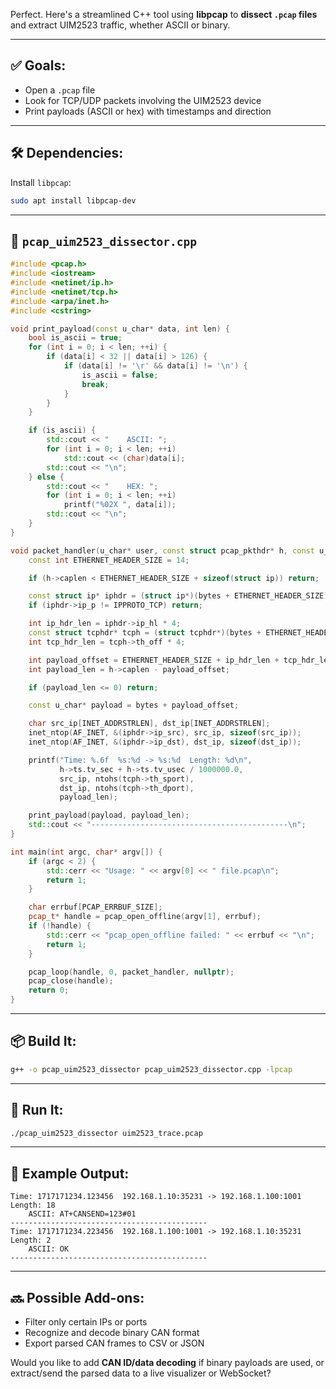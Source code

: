 Perfect. Here's a streamlined C++ tool using **libpcap** to **dissect `.pcap` files** and extract UIM2523 traffic, whether ASCII or binary.

---

## ✅ Goals:

* Open a `.pcap` file
* Look for TCP/UDP packets involving the UIM2523 device
* Print payloads (ASCII or hex) with timestamps and direction

---

## 🛠 Dependencies:

Install `libpcap`:

```bash
sudo apt install libpcap-dev
```

---

## 🧩 `pcap_uim2523_dissector.cpp`

```cpp
#include <pcap.h>
#include <iostream>
#include <netinet/ip.h>
#include <netinet/tcp.h>
#include <arpa/inet.h>
#include <cstring>

void print_payload(const u_char* data, int len) {
    bool is_ascii = true;
    for (int i = 0; i < len; ++i) {
        if (data[i] < 32 || data[i] > 126) {
            if (data[i] != '\r' && data[i] != '\n') {
                is_ascii = false;
                break;
            }
        }
    }

    if (is_ascii) {
        std::cout << "    ASCII: ";
        for (int i = 0; i < len; ++i)
            std::cout << (char)data[i];
        std::cout << "\n";
    } else {
        std::cout << "    HEX: ";
        for (int i = 0; i < len; ++i)
            printf("%02X ", data[i]);
        std::cout << "\n";
    }
}

void packet_handler(u_char* user, const struct pcap_pkthdr* h, const u_char* bytes) {
    const int ETHERNET_HEADER_SIZE = 14;

    if (h->caplen < ETHERNET_HEADER_SIZE + sizeof(struct ip)) return;

    const struct ip* iphdr = (struct ip*)(bytes + ETHERNET_HEADER_SIZE);
    if (iphdr->ip_p != IPPROTO_TCP) return;

    int ip_hdr_len = iphdr->ip_hl * 4;
    const struct tcphdr* tcph = (struct tcphdr*)(bytes + ETHERNET_HEADER_SIZE + ip_hdr_len);
    int tcp_hdr_len = tcph->th_off * 4;

    int payload_offset = ETHERNET_HEADER_SIZE + ip_hdr_len + tcp_hdr_len;
    int payload_len = h->caplen - payload_offset;

    if (payload_len <= 0) return;

    const u_char* payload = bytes + payload_offset;

    char src_ip[INET_ADDRSTRLEN], dst_ip[INET_ADDRSTRLEN];
    inet_ntop(AF_INET, &(iphdr->ip_src), src_ip, sizeof(src_ip));
    inet_ntop(AF_INET, &(iphdr->ip_dst), dst_ip, sizeof(dst_ip));

    printf("Time: %.6f  %s:%d -> %s:%d  Length: %d\n",
           h->ts.tv_sec + h->ts.tv_usec / 1000000.0,
           src_ip, ntohs(tcph->th_sport),
           dst_ip, ntohs(tcph->th_dport),
           payload_len);

    print_payload(payload, payload_len);
    std::cout << "--------------------------------------------\n";
}

int main(int argc, char* argv[]) {
    if (argc < 2) {
        std::cerr << "Usage: " << argv[0] << " file.pcap\n";
        return 1;
    }

    char errbuf[PCAP_ERRBUF_SIZE];
    pcap_t* handle = pcap_open_offline(argv[1], errbuf);
    if (!handle) {
        std::cerr << "pcap_open_offline failed: " << errbuf << "\n";
        return 1;
    }

    pcap_loop(handle, 0, packet_handler, nullptr);
    pcap_close(handle);
    return 0;
}
```

---

## 📦 Build It:

```bash
g++ -o pcap_uim2523_dissector pcap_uim2523_dissector.cpp -lpcap
```

---

## 🧪 Run It:

```bash
./pcap_uim2523_dissector uim2523_trace.pcap
```

---

## 🧠 Example Output:

```
Time: 1717171234.123456  192.168.1.10:35231 -> 192.168.1.100:1001  Length: 18
    ASCII: AT+CANSEND=123#01
--------------------------------------------
Time: 1717171234.223456  192.168.1.100:1001 -> 192.168.1.10:35231  Length: 2
    ASCII: OK
--------------------------------------------
```

---

## 🔜 Possible Add-ons:

* Filter only certain IPs or ports
* Recognize and decode binary CAN format
* Export parsed CAN frames to CSV or JSON

Would you like to add **CAN ID/data decoding** if binary payloads are used, or extract/send the parsed data to a live visualizer or WebSocket?
